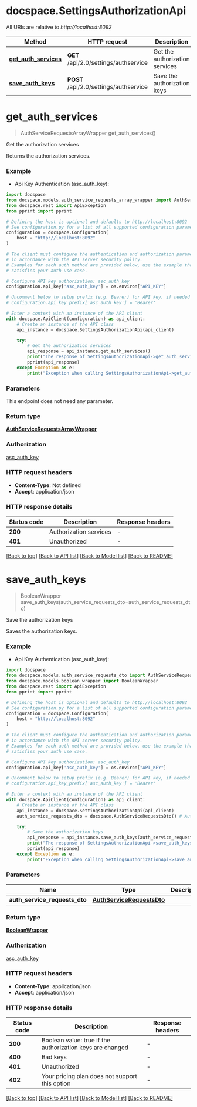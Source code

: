 # docspace.SettingsAuthorizationApi

All URIs are relative to *http://localhost:8092*

Method | HTTP request | Description
------------- | ------------- | -------------
[**get_auth_services**](SettingsAuthorizationApi.md#get_auth_services) | **GET** /api/2.0/settings/authservice | Get the authorization services
[**save_auth_keys**](SettingsAuthorizationApi.md#save_auth_keys) | **POST** /api/2.0/settings/authservice | Save the authorization keys


# **get_auth_services**
> AuthServiceRequestsArrayWrapper get_auth_services()

Get the authorization services

Returns the authorization services.

### Example

* Api Key Authentication (asc_auth_key):

```python
import docspace
from docspace.models.auth_service_requests_array_wrapper import AuthServiceRequestsArrayWrapper
from docspace.rest import ApiException
from pprint import pprint

# Defining the host is optional and defaults to http://localhost:8092
# See configuration.py for a list of all supported configuration parameters.
configuration = docspace.Configuration(
    host = "http://localhost:8092"
)

# The client must configure the authentication and authorization parameters
# in accordance with the API server security policy.
# Examples for each auth method are provided below, use the example that
# satisfies your auth use case.

# Configure API key authorization: asc_auth_key
configuration.api_key['asc_auth_key'] = os.environ["API_KEY"]

# Uncomment below to setup prefix (e.g. Bearer) for API key, if needed
# configuration.api_key_prefix['asc_auth_key'] = 'Bearer'

# Enter a context with an instance of the API client
with docspace.ApiClient(configuration) as api_client:
    # Create an instance of the API class
    api_instance = docspace.SettingsAuthorizationApi(api_client)

    try:
        # Get the authorization services
        api_response = api_instance.get_auth_services()
        print("The response of SettingsAuthorizationApi->get_auth_services:\n")
        pprint(api_response)
    except Exception as e:
        print("Exception when calling SettingsAuthorizationApi->get_auth_services: %s\n" % e)
```



### Parameters

This endpoint does not need any parameter.

### Return type

[**AuthServiceRequestsArrayWrapper**](AuthServiceRequestsArrayWrapper.md)

### Authorization

[asc_auth_key](../README.md#asc_auth_key)

### HTTP request headers

 - **Content-Type**: Not defined
 - **Accept**: application/json

### HTTP response details

| Status code | Description | Response headers |
|-------------|-------------|------------------|
**200** | Authorization services |  -  |
**401** | Unauthorized |  -  |

[[Back to top]](#) [[Back to API list]](../README.md#documentation-for-api-endpoints) [[Back to Model list]](../README.md#documentation-for-models) [[Back to README]](../README.md)

# **save_auth_keys**
> BooleanWrapper save_auth_keys(auth_service_requests_dto=auth_service_requests_dto)

Save the authorization keys

Saves the authorization keys.

### Example

* Api Key Authentication (asc_auth_key):

```python
import docspace
from docspace.models.auth_service_requests_dto import AuthServiceRequestsDto
from docspace.models.boolean_wrapper import BooleanWrapper
from docspace.rest import ApiException
from pprint import pprint

# Defining the host is optional and defaults to http://localhost:8092
# See configuration.py for a list of all supported configuration parameters.
configuration = docspace.Configuration(
    host = "http://localhost:8092"
)

# The client must configure the authentication and authorization parameters
# in accordance with the API server security policy.
# Examples for each auth method are provided below, use the example that
# satisfies your auth use case.

# Configure API key authorization: asc_auth_key
configuration.api_key['asc_auth_key'] = os.environ["API_KEY"]

# Uncomment below to setup prefix (e.g. Bearer) for API key, if needed
# configuration.api_key_prefix['asc_auth_key'] = 'Bearer'

# Enter a context with an instance of the API client
with docspace.ApiClient(configuration) as api_client:
    # Create an instance of the API class
    api_instance = docspace.SettingsAuthorizationApi(api_client)
    auth_service_requests_dto = docspace.AuthServiceRequestsDto() # AuthServiceRequestsDto |  (optional)

    try:
        # Save the authorization keys
        api_response = api_instance.save_auth_keys(auth_service_requests_dto=auth_service_requests_dto)
        print("The response of SettingsAuthorizationApi->save_auth_keys:\n")
        pprint(api_response)
    except Exception as e:
        print("Exception when calling SettingsAuthorizationApi->save_auth_keys: %s\n" % e)
```



### Parameters


Name | Type | Description  | Notes
------------- | ------------- | ------------- | -------------
 **auth_service_requests_dto** | [**AuthServiceRequestsDto**](AuthServiceRequestsDto.md)|  | [optional] 

### Return type

[**BooleanWrapper**](BooleanWrapper.md)

### Authorization

[asc_auth_key](../README.md#asc_auth_key)

### HTTP request headers

 - **Content-Type**: application/json
 - **Accept**: application/json

### HTTP response details

| Status code | Description | Response headers |
|-------------|-------------|------------------|
**200** | Boolean value: true if the authorization keys are changed |  -  |
**400** | Bad keys |  -  |
**401** | Unauthorized |  -  |
**402** | Your pricing plan does not support this option |  -  |

[[Back to top]](#) [[Back to API list]](../README.md#documentation-for-api-endpoints) [[Back to Model list]](../README.md#documentation-for-models) [[Back to README]](../README.md)

